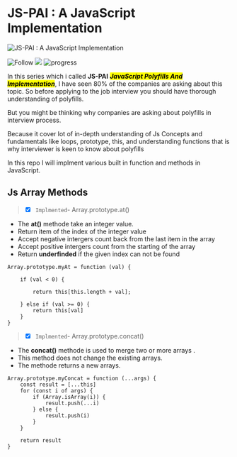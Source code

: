 # JS-PAI : A JavaScript Implementation

![JS-PAI : A JavaScript Implementation](https://augnitive.com/wp-content/uploads/2019/09/Fundamentals-of-JavaScript-Part-2.png)

![Follow](https://img.shields.io/twitter/follow/codingover?label=Follow%20%40codingover&logo=twitter&style=plastic)
![](https://img.shields.io/badge/rating-4.5%2F5-brightgreen)
![progress](https://progress-bar.dev/0/?title=Completed)

In this series which i called **JS-PAI** **<mark>*JavaScript Polyfills And Implementation*</mark>**, I have seen 80% of the companies are asking about this topic. So before applying to the job interview you should have thorough understanding of polyfills.

But you might be thinking why companies are asking about polyfills in interview process.

Because it cover lot of in-depth understanding of Js Concepts and fundamentals like loops, prototype, this, and understanding functions that is why interviewer is keen to know about polyfills

In this repo I will implment various built in function and methods in JavaScript. 


## Js Array Methods
> - [x] `Implmented`- Array.prototype.at()

- The **at()** methode take an integer value.
- Return item of the index of the integer value
- Accept negative intergers count back from the last item in the array
- Accept positive intergers count from the starting of the array
- Return **underfinded** if the given index can not be found

```JS
Array.prototype.myAt = function (val) {

    if (val < 0) {

        return this[this.length + val];

    } else if (val >= 0) {
        return this[val]
    }
}
```
> - [x] `Implmented`- Array.prototype.concat()

- The **concat()** methode is used to merge two or more arrays .
- This method does not change the existing arrays.
- The methode returns a new arrays.


```JS
Array.prototype.myConcat = function (...args) {
    const result = [...this]
    for (const i of args) {
        if (Array.isArray(i)) {
            result.push(...i)
        } else {
            result.push(i)
        }
    }

    return result
}
```
